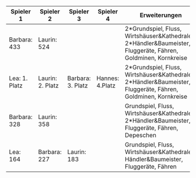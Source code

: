 | Spieler 1     | Spieler 2        | Spieler 3         | Spieler 4       | Erweiterungen                                                                                                   |                |
| ------------- | ---------------- | ----------------- | --------------- | --------------------------------------------------------------------------------------------------------------- | -------------- |
| Barbara: 433  | Laurin:  524     |                   |                 | 2\*Grundspiel, Fluss, Wirtshäuser&Kathedralen, 2\*Händler&Baumeister, Fluggeräte, Fähren, Goldminen, Kornkreise | 13/10/24       |
| Lea: 1. Platz | Laurin: 2. Platz | Barbara: 3. Platz | Hannes: 4.Platz | 2\*Grundspiel, Fluss, Wirtshäuser&Kathedralen, 2\*Händler&Baumeister, Fluggeräte, Fähren, Goldminen, Kornkreise | 13/10/24       |
| Barbara: 328  | Laurin: 358      |                   |                 | Grundspiel, Fluss, Wirtshäuser&Kathedralen, 2\*Händler&Baumeister, Fluggeräte, Fähren, Depeschen                | 18/10/24 23:24 |
| Lea: 164      | Barbara: 227     | Laurin: 183       |                 | Grundspiel, Fluss, Wirtshäuser&Kathedralen, Händler&Baumeister, Fluggeräte, Fähren                              |                |
